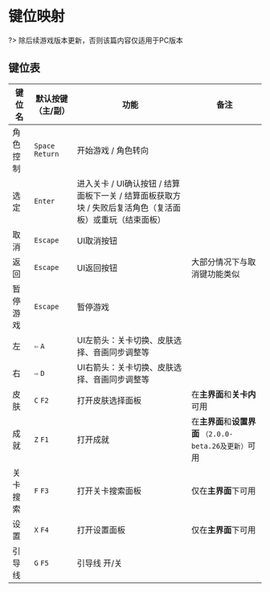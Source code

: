 # 键位映射

?> 除后续游戏版本更新，否则该篇内容仅适用于PC版本

## 键位表

| 键位名             | 默认按键（主/副）        | 功能                          | 备注                                       |
|-----------------|------------------|-----------------------------|------------------------------------------|
| 角色控制            | `Space` `Return` | 开始游戏 / 角色转向                 |
| 选定              | `Enter` | 进入关卡 / UI确认按钮 / 结算面板下一关 / 结算面板获取方块 / 失败后复活角色（复活面板）或重玩（结束面板） |
| 取消              | `Escape`         | UI取消按钮                      |
| 返回              | `Escape`         | UI返回按钮                      | 大部分情况下与取消键功能类似                           |
| 暂停游戏            | `Escape`         | 暂停游戏                        |
| 左               | `⇦` `A`          | UI左箭头：关卡切换、皮肤选择、音画同步调整等     |
| 右               | `⇨` `D`          | UI右箭头：关卡切换、皮肤选择、音画同步调整等     |
| 皮肤              | `C` `F2`         | 打开皮肤选择面板                    | 在**主界面**和**关卡内**可用                       |
| 成就              | `Z` `F1`         | 打开成就                        | 在**主界面**和**设置界面** `（2.0.0-beta.26及更新）`可用 |
| 关卡搜索            | `F` `F3`         | 打开关卡搜索面板                    | 仅在**主界面**下可用                             |
| 设置              | `X` `F4`         | 打开设置面板                      | 仅在**主界面**下可用                             |
| 引导线             | `G` `F5`         | 引导线 开/关                     |
